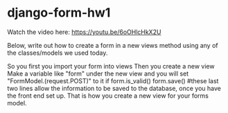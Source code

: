 # django-form-hw1

Watch the video here: https://youtu.be/6oOHlcHkX2U

Below, write out how to create a form in a new views method using any of the classes/models we used today.

So you first you import your form into views
Then you create a new view
Make a variable like "form" under the new view and you will set "FormModel.(request.POST)" to it
if form.is_valid() 
form.save()
#these last two lines allow the information to be saved to the database, once you have the front end set up.
That is how you create a new view for your forms model.
